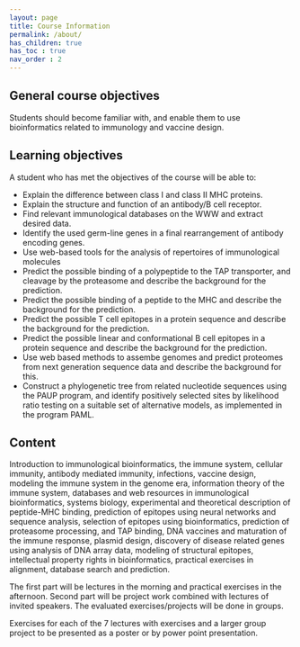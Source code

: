 ```yaml
---
layout: page
title: Course Information
permalink: /about/
has_children: true
has_toc : true
nav_order : 2
---
```


## General course objectives

Students should become familiar with, and enable them to use bioinformatics related to immunology and vaccine design.

## Learning objectives
A student who has met the objectives of the course will be able to:

- Explain the difference between class I and class II MHC proteins.
- Explain the structure and function of an antibody/B cell receptor.
- Find relevant immunological databases on the WWW and extract desired data.
- Identify the used germ-line genes in a final rearrangement of antibody encoding genes.
- Use web-based tools for the analysis of repertoires of immunological molecules
- Predict the possible binding of a polypeptide to the TAP transporter, and cleavage by the proteasome and describe the background for the prediction.
- Predict the possible binding of a peptide to the MHC and describe the background for the prediction.
- Predict the possible T cell epitopes in a protein sequence and describe the background for the prediction.
- Predict the possible linear and conformational B cell epitopes in a protein sequence and describe the background for the prediction.
- Use web based methods to assembe genomes and predict proteomes from next generation sequence data and describe the background for this.
- Construct a phylogenetic tree from related nucleotide sequences using the PAUP program, and identify positively selected sites by likelihood ratio testing on a suitable set of alternative models, as implemented in the program PAML.

## Content

Introduction to immunological bioinformatics, the immune system, cellular immunity, antibody mediated immunity, infections, vaccine design, modeling the immune system in the genome era, information theory of the immune system, databases and web resources in immunological bioinformatics, systems biology, experimental and theoretical description of peptide-MHC binding, prediction of epitopes using neural networks and sequence analysis, selection of epitopes using bioinformatics, prediction of proteasome processing, and TAP binding, DNA vaccines and maturation of the immune response, plasmid design, discovery of disease related genes using analysis of DNA array data, modeling of structural epitopes, intellectual property rights in bioinformatics, practical exercises in alignment, database search and prediction.

The first part will be lectures in the morning and practical exercises in the afternoon. Second part will be project work combined with lectures of invited speakers.
The evaluated exercises/projects will be done in groups.

Exercises for each of the 7 lectures with exercises and a larger group project to be presented as a poster or by power point presentation.

